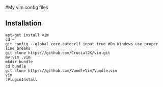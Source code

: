 #My vim config files
## Installation
```
apt-get install vim 
cd ~
git config --global core.autocrlf input true #On Windows use proper line breaks
git clone https://github.com/Crucial2K/vim.git
mv vim .vim
mkdir bundle
cd bundle
git clone https://github.com/VundleVim/Vundle.vim
vim
:PluginInstall
```



